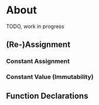 # About
TODO, work in progress

## (Re-)Assignment

### Constant Assignment

### Constant Value (Immutability)

## Function Declarations
